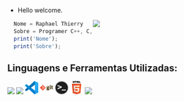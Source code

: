 - Hello welcome.

<img align="right" width="310" src="https://monophy.com/media/11kEuHSQAXXiGQ/monophy.gif" />

```JavaScript
  Nome = Raphael Thierry
  Sobre = Programer C++, C, C#, Phyton, Pawn, Html
  print('Nome');
  print('Sobre');
```

## **Linguagens e Ferramentas Utilizadas:** 

<code><img height="30" src="https://cdn-icons-png.flaticon.com/512/190/190778.png"></code>
<code><img height="30" src="https://image.flaticon.com/icons/png/512/919/919852.png"></code>
<code><img height="30" src="https://raw.githubusercontent.com/github/explore/80688e429a7d4ef2fca1e82350fe8e3517d3494d/topics/visual-studio-code/visual-studio-code.png"></code>
<code><img height="30" src="https://raw.githubusercontent.com/github/explore/80688e429a7d4ef2fca1e82350fe8e3517d3494d/topics/git/git.png"></code>
<code><img height="30" src="https://raw.githubusercontent.com/github/explore/80688e429a7d4ef2fca1e82350fe8e3517d3494d/topics/terminal/terminal.png"></code>
<code><img height="30" src="https://raw.githubusercontent.com/github/explore/80688e429a7d4ef2fca1e82350fe8e3517d3494d/topics/html/html.png"></code>
<code><img height="30" src="https://user-images.githubusercontent.com/42747200/46140125-da084900-c26d-11e8-8ea7-c45ae6306309.png"></code>
